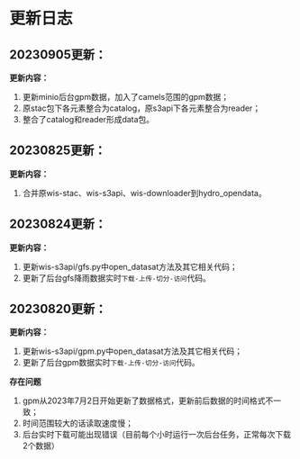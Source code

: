 # 更新日志

## 20230905更新：
**更新内容：**
1. 更新minio后台gpm数据，加入了camels范围的gpm数据；
2. 原stac包下各元素整合为catalog，原s3api下各元素整合为reader；
3. 整合了catalog和reader形成data包。

## 20230825更新：
**更新内容：**
1. 合并原wis-stac、wis-s3api、wis-downloader到hydro_opendata。

## 20230824更新：
**更新内容：**
1. 更新wis-s3api/gfs.py中open_datasat方法及其它相关代码；
2. 更新了后台gfs降雨数据实时`下载-上传-切分-访问`代码。

## 20230820更新：
**更新内容：**
1. 更新wis-s3api/gpm.py中open_datasat方法及其它相关代码；
2. 更新了后台gpm数据实时`下载-上传-切分-访问`代码。

**存在问题**
1. gpm从2023年7月2日开始更新了数据格式，更新前后数据的时间格式不一致；
2. 时间范围较大的话读取速度慢；
3. 后台实时下载可能出现错误（目前每个小时运行一次后台任务，正常每次下载2个数据）



